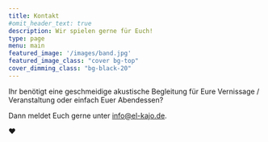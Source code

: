 ```yaml
---
title: Kontakt
#omit_header_text: true
description: Wir spielen gerne für Euch!
type: page
menu: main
featured_image: '/images/band.jpg'
featured_image_class: "cover bg-top"
cover_dimming_class: "bg-black-20"
---
```


Ihr benötigt eine geschmeidige akustische Begleitung für Eure Vernissage / Veranstaltung oder einfach Euer Abendessen? 

Dann meldet Euch gerne unter info@el-kajo.de.

♥
